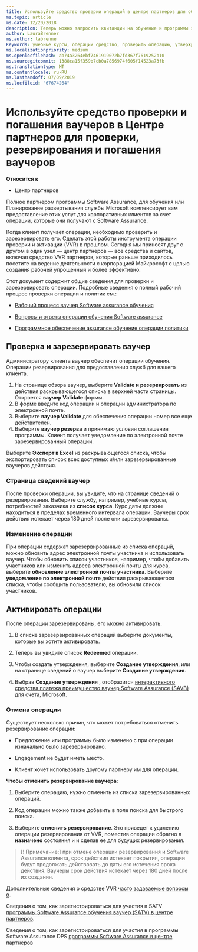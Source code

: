 ```yaml
---
title: Используйте средство проверки операций в центре партнеров для обучения и других операций | Центр партнеров
ms.topic: article
ms.date: 12/20/2018
description: Теперь можно запросить квитанции на обучение и программы software assurance в центре партнеров
author: LauraBrenner
ms.author: labrenne
Keywords: учебные курсы, операции средство, проверить операцию, утверждения программы software assurance, DPS, SATV
ms.localizationpriority: medium
ms.openlocfilehash: ab74a3264ebf7461919072b7fd367f7619252b10
ms.sourcegitcommit: 1388ca15f359b7cb0a7856974f605f14523a73fb
ms.translationtype: MT
ms.contentlocale: ru-RU
ms.lasthandoff: 07/09/2019
ms.locfileid: "67674264"
---
```

# <a name="use-the-voucher-validation-and-redemption-tool-in-partner-center-to-validate-reserve-and-redeem-vouchers"></a>Используйте средство проверки и погашения ваучеров в Центре партнеров для проверки, резервирования и погашения ваучеров 

**Относится к**

- Центр партнеров

Полное партнером программы Software Assurance, для обучения или Планирование развертывания службы Microsoft компенсирует вам предоставление этих услуг для корпоративных клиентов за счет операции, которые они получают с Software Assurance.

Когда клиент получает операции, необходимо проверить и зарезервировать его. Сделать этой работы инструмента операции проверки и активации (VVR) в прошлом. Сегодня мы приносят друг с другом в один узел — центр партнеров — все средства и сайтов, включая средство VVR партнеров, которые раньше приходилось посетите на ведение деятельности с корпорацией Майкрософт с целью создания рабочей упрощенный и более эффективно.

Этот документ содержит общие сведения для проверки и зарезервировать операции. Подробные сведения о полный рабочий процесс проверки операции и политик см.: 

- [Рабочий процесс ваучер Software assurance обучения](https://query.prod.cms.rt.microsoft.com/cms/api/am/binary/RE3krfK)

- [Вопросы и ответы операции обучения Software assurance](https://query.prod.cms.rt.microsoft.com/cms/api/am/binary/RE3kz5o) 

- [Программное обеспечение assurance обучение операции политики](https://query.prod.cms.rt.microsoft.com/cms/api/am/binary/RE3koEP) 


## <a name="validate-and-reserve-a-voucher"></a>Проверка и зарезервировать ваучер

Администратору клиента ваучер обеспечит операции обучения. Операции резервирования для предоставления служб для вашего клиента.

1. На странице обзора ваучер, выберите **Validate и резервировать** из действия раскрывающегося списка в верхней части страницы. Откроется **ваучер Validate** формы.
2. В форме введите код операции и операции администратора по электронной почте.
3. Выберите **ваучер Validate** для обеспечения операции номер все еще действителен.
4. Выберите **ваучер резерва** и принимаю условия соглашения программы. Клиент получает уведомление по электронной почте зарезервированный операции.

Выберите **Экспорт в Excel** из раскрывающегося списка, чтобы экспортировать список всех доступных и/или зарезервированные ваучеров действия.

### <a name="voucher-details-page"></a>Страница сведений ваучер

После проверки операции, вы увидите, что на странице сведений о резервирования. Выберите службу, например, учебные курсы, потребностей заказчика из **список курса**.
Курс даты должны находиться в пределах временного интервала операции. Ваучеры срок действия истекает через 180 дней после они зарезервированы.

### <a name="modify-a-voucher"></a>Изменение операции

При операции содержат зарезервированные из списка операций, можно обновить адрес электронной почты участника и использовать ваучер. Чтобы обновить список участников, например, чтобы добавить участников или изменить адреса электронной почты для курса, выберите **обновление электронной почты участника**. Выберите **уведомление по электронной почте** действия раскрывающегося списка, чтобы сообщить пользователю, вы обновили список участников.

## <a name="redeem-a-voucher"></a>Активировать операции

После операции зарезервированы, его можно активировать. 

1. В списке зарезервированных операций выберите документы, которые вы хотите активировать. 
2. Теперь вы увидите список **Redeemed** операции.

4. Чтобы создать утверждения, выберите **Создание утверждения**, или на странице сведений о ваучер выберите **Создание утверждения**.

5. Выбрав **Создание утверждения** , отобразится [интерактивного средства платежа преимущество ваучер Software Assurance (SAVB)](https://planningservices.partners.extranet.microsoft.com/en/Pages/getpaid.aspx) для счета, Microsoft.


### <a name="cancel-a-voucher"></a>Отмена операции

Существует несколько причин, что может потребоваться отменить резервирование операции:

- Предложение или программы было изменено с при операции изначально было зарезервировано.

- Engagement не будет иметь место.

- Клиент хочет использовать другому партнеру им для операции.

**Чтобы отменить резервирование ваучера**:

1. Выберите операцию, нужно отменить из списка зарезервированных операций.

2. Код операции можно также добавить в поле поиска для быстрого поиска. 

3. Выберите **отменить резервирование**. Это приведет к удалению операции резервирования от VVR, поместив операции обратно в **назначено** состояния и и сделав ее для будущих резервирования.

>[! Примечание:] при отмене операции резервирования и Software Assurance клиента, срок действия истекает покрытия, операции будут продолжать действовать до даты его истечения срока действия. Ваучеры срок действия истекает через 180 дней после их создания.

Дополнительные сведения о средстве VVR [часто задаваемые вопросы о](vvr-faq.md).

Сведения о том, как зарегистрироваться для участия в SATV [программы Software Assurance обучения ваучер (SATV) в центре партнеров](software-assurance-satv.md).

Сведения о том, как зарегистрироваться для участия в программы Software Assurance DPS [программы Software Assurance в центре партнеров](software-assurance-dps.md)

